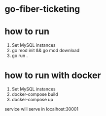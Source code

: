 # go-fiber-ticketing

# how to run
1. Set MySQL instances
2. go mod init && go mod download
3. go run .


# how to run with docker
1. Set MySQL instances
2. docker-compose build
3. docker-compose up

service will serve in localhost:30001